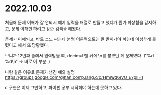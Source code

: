 # 2022.10.03
처음에 문제 이해가 잘 안되서 예제 입력을 배열로 만들고 했다가 뭔가 이상함을 감지하고, 문제 이해만 하려고 잠깐 검색을 해봤다.

문제가 이해되고, 바로 코드 짜는데 분명 이론적으로는 잘 돌아가야 하는데 이상하게 틀렸다고 해서 또 당황했다.

보니까 12번째 줄에서 입력받을 때, decimal 맨 뒤에 \n를 붙였던 게 문제였다. ("%d %d\n" -> 바로 이 부분..)

나랑 같은 이유로 문제가 생긴 예의 설명
https://groups.google.com/g/han.comp.lang.c/c/HmiWd6iVO_E?pli=1

c 구현은 이제 그만하고, 파이썬 공부 시작해야 하는데 못하고 있다.